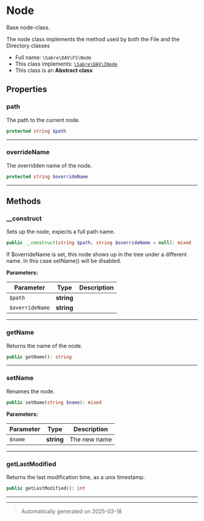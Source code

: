 
# Node

Base node-class.

The node class implements the method used by both the File and the Directory classes

* Full name: `\Sabre\DAV\FS\Node`
* This class implements:
[`\Sabre\DAV\INode`](../INode.md)
* This class is an **Abstract class**



## Properties


### path

The path to the current node.

```php
protected string $path
```






***

### overrideName

The overridden name of the node.

```php
protected string $overrideName
```






***

## Methods


### __construct

Sets up the node, expects a full path name.

```php
public __construct(string $path, string $overrideName = null): mixed
```

If $overrideName is set, this node shows up in the tree under a
different name. In this case setName() will be disabled.






**Parameters:**

| Parameter | Type | Description |
|-----------|------|-------------|
| `$path` | **string** |  |
| `$overrideName` | **string** |  |





***

### getName

Returns the name of the node.

```php
public getName(): string
```












***

### setName

Renames the node.

```php
public setName(string $name): mixed
```








**Parameters:**

| Parameter | Type | Description |
|-----------|------|-------------|
| `$name` | **string** | The new name |





***

### getLastModified

Returns the last modification time, as a unix timestamp.

```php
public getLastModified(): int
```












***


***
> Automatically generated on 2025-03-18
